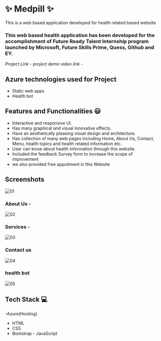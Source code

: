 # ✨  Medpill ✨
This is a web based application developed for health related based website 
### This web based health application has been developed for the accomplishment of Future Ready Talent Internship program launched by Microsoft, Future Skills Prime, Quess, Github and EY.
*Project Link* -
*project demo video link* - 
## Azure technologies used for Project
- Static web apps
- Health bot
## Features and Functionalities 😃
- Interactive and responsive UI.
- Has many graphical and visual innovative effects.
- Have an aesthetically pleasing visual design and architecture.
- Has collection of many web pages including Home, About Us, Contact, Menu, health topics and health related information etc.
- User can know about health information through this website.
- Included the feedback Survey form to increase the scope of improvement 
- we also provided free appoitment in this Website
## Screenshots




   
![01](https://user-images.githubusercontent.com/119408690/210393955-9fe4fd52-25dd-49d4-9273-1aad1acb6b57.png)

### About Us -





![02](https://user-images.githubusercontent.com/119408690/210394122-d89b10a6-c4c7-482f-b65a-b9c9f63ce62e.png)

### Services -




![03](https://user-images.githubusercontent.com/119408690/210394182-d7d17205-8c93-458b-af54-22788bb26f3d.png)


### Contact us





![04](https://user-images.githubusercontent.com/119408690/210394220-d196a90c-99eb-44e5-beb6-616ee73dcdbe.png)

### health bot





![05](https://user-images.githubusercontent.com/119408690/210394281-d41425dc-5937-4940-acca-5365db40a016.png)

## Tech Stack 💻
-Azure(Hosting)
- HTML
- CSS
- Bootstrap
- JavaScript
